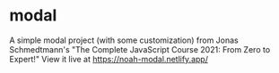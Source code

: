 # modal
A simple modal project (with some customization) from Jonas Schmedtmann's "The Complete JavaScript Course 2021: From Zero to Expert!"
View it live at https://noah-modal.netlify.app/

